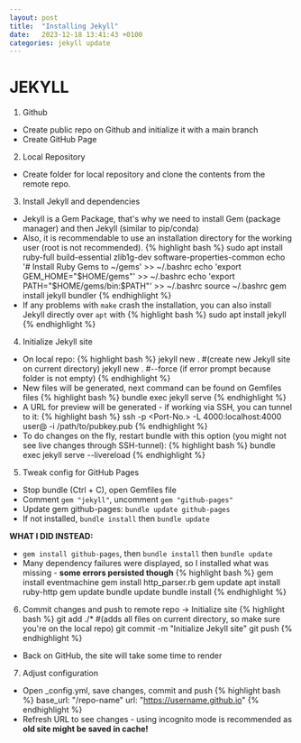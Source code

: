 ```yaml
---
layout: post
title:  "Installing Jekyll"
date:   2023-12-18 13:41:43 +0100
categories: jekyll update
---
```


# JEKYLL


1. Github
  * Create public repo on Github and initialize it with a main branch
  * Create GitHub Page

2. Local Repository
  * Create folder for local repository and clone the contents from the remote repo.

3. Install Jekyll and dependencies  
  * Jekyll is a Gem Package, that's why we need to install Gem (package manager) and then Jekyll (similar to pip/conda)
  * Also, it is recommendable to use an installation directory for the working user (root is not recommended).
    {% highlight bash %}
    sudo apt install ruby-full build-essential zlib1g-dev software-properties-common
    echo '# Install Ruby Gems to ~/gems' >> ~/.bashrc
    echo 'export GEM_HOME="$HOME/gems"' >> ~/.bashrc
    echo 'export PATH="$HOME/gems/bin:$PATH"' >> ~/.bashrc
    source ~/.bashrc
    gem install jekyll bundler
    {% endhighlight %}
  * If any problems with `make` crash the installation, you can also install Jekyll directly over `apt` with
    {% highlight bash %}
    sudo apt install jekyll
    {% endhighlight %}

4. Initialize Jekyll site
  * On local repo:
    {% highlight bash %}
    jekyll new . #(create new Jekyll site on current directory)
    jekyll new . #--force (if error prompt because folder is not empty)
    {% endhighlight %}
  * New files will be generated, next command can be found on Gemfiles files
    {% highlight bash %}
    bundle exec jekyll serve
    {% endhighlight %}
  * A URL for preview will be generated - if working via SSH, you can tunnel to it:
    {% highlight bash %}
    ssh -p <Port-No.> -L 4000:localhost:4000 user@<ip-of-jekyll-host> -i /path/to/pubkey.pub
    {% endhighlight %}
  * To do changes on the fly, restart bundle with this option (you might not see live changes through SSH-tunnel):
    {% highlight bash %}
    bundle exec jekyll serve --livereload
    {% endhighlight %}

5. Tweak config for GitHub Pages
  * Stop bundle (Ctrl + C), open Gemfiles file
  * Comment `gem "jekyll"`, uncomment `gem "github-pages"`
  * Update gem github-pages: `bundle update github-pages`
  * If not installed, `bundle install` then `bundle update`

**WHAT I DID INSTEAD:**
  * `gem install github-pages`, then `bundle install` then `bundle update`
  * Many dependency failures were displayed, so I installed what was missing - **some errors persisted though**
    {% highlight bash %}
    gem install eventmachine
    gem install http_parser.rb
    gem update
    apt install ruby-http
    gem update
    bundle update
    bundle install
    {% endhighlight %}

6. Commit changes and push to remote repo -> Initialize site
    {% highlight bash %}
    git add ./* #(adds all files on current directory, so make sure you're on the local repo)
    git commit -m "Initialize Jekyll site"
    git push
    {% endhighlight %}
  * Back on GitHub, the site will take some time to render
 
7. Adjust configuration
  * Open _config.yml, save changes, commit and push
    {% highlight bash %}
    base_url: "/repo-name"
    url: "https://username.github.io"
    {% endhighlight %}
  * Refresh URL to see changes - using incognito mode is recommended as **old site might be saved in cache!**
